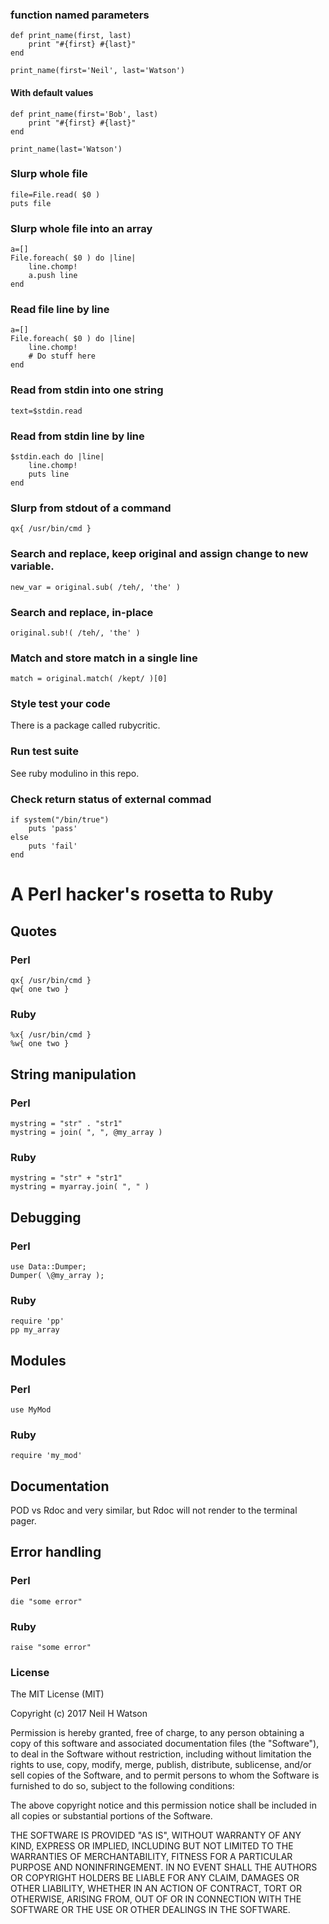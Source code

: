 ### function named parameters

    def print_name(first, last)
        print "#{first} #{last}"
    end

    print_name(first='Neil', last='Watson')
#### With default values

    def print_name(first='Bob', last)
        print "#{first} #{last}"
    end

    print_name(last='Watson')

### Slurp whole file

    file=File.read( $0 )
    puts file

### Slurp whole file into an array

    a=[]
    File.foreach( $0 ) do |line|
        line.chomp!
        a.push line
    end

### Read file line by line

    a=[]
    File.foreach( $0 ) do |line|
        line.chomp!
        # Do stuff here
    end

### Read from stdin into one string

    text=$stdin.read

### Read from stdin line by line

    $stdin.each do |line|
        line.chomp!
        puts line
    end

###  Slurp from stdout of a command

    qx{ /usr/bin/cmd }

### Search and replace, keep original and assign change to new variable.

    new_var = original.sub( /teh/, 'the' )

### Search and replace, in-place

    original.sub!( /teh/, 'the' )

### Match and store match in a single line

    match = original.match( /kept/ )[0]

### Style test your code

There is a package called rubycritic.

### Run test suite

See ruby modulino in this repo.

### Check return status of external commad

    if system("/bin/true")
        puts 'pass'
    else
        puts 'fail'
    end

# A Perl hacker's rosetta to Ruby

## Quotes

### Perl
    qx{ /usr/bin/cmd }
    qw{ one two }

### Ruby
    %x{ /usr/bin/cmd }
    %w{ one two }

## String manipulation

### Perl
    mystring = "str" . "str1"
    mystring = join( ", ", @my_array )

### Ruby
    mystring = "str" + "str1"
    mystring = myarray.join( ", " )

## Debugging

### Perl
    use Data::Dumper;
    Dumper( \@my_array );

### Ruby
    require 'pp'
    pp my_array

## Modules

### Perl
    use MyMod

### Ruby
    require 'my_mod'

## Documentation

POD vs Rdoc and very similar, but Rdoc will not render to the terminal pager.

## Error handling

### Perl
    die "some error"

### Ruby
    raise "some error"

### License

The MIT License (MIT)

Copyright (c) 2017 Neil H Watson

Permission is hereby granted, free of charge, to any person obtaining a copy
of this software and associated documentation files (the "Software"), to deal
in the Software without restriction, including without limitation the rights
to use, copy, modify, merge, publish, distribute, sublicense, and/or sell
copies of the Software, and to permit persons to whom the Software is
furnished to do so, subject to the following conditions:

The above copyright notice and this permission notice shall be included in all
copies or substantial portions of the Software.

THE SOFTWARE IS PROVIDED "AS IS", WITHOUT WARRANTY OF ANY KIND, EXPRESS OR
IMPLIED, INCLUDING BUT NOT LIMITED TO THE WARRANTIES OF MERCHANTABILITY,
FITNESS FOR A PARTICULAR PURPOSE AND NONINFRINGEMENT. IN NO EVENT SHALL THE
AUTHORS OR COPYRIGHT HOLDERS BE LIABLE FOR ANY CLAIM, DAMAGES OR OTHER
LIABILITY, WHETHER IN AN ACTION OF CONTRACT, TORT OR OTHERWISE, ARISING FROM,
OUT OF OR IN CONNECTION WITH THE SOFTWARE OR THE USE OR OTHER DEALINGS IN THE
SOFTWARE.
